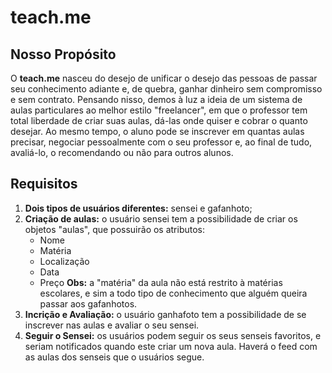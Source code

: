 # teach.me

## Nosso Propósito
O **teach.me** nasceu do desejo de unificar o desejo das pessoas de passar seu conhecimento adiante e, de quebra, ganhar dinheiro sem compromisso e sem contrato. Pensando nisso, demos à luz a ideia de um sistema de aulas particulares ao melhor estilo "freelancer", em que o professor tem total liberdade de criar suas aulas, dá-las onde quiser e cobrar o quanto desejar. Ao mesmo tempo, o aluno pode se inscrever em quantas aulas precisar, negociar pessoalmente com o seu professor e, ao final de tudo, avaliá-lo, o recomendando ou não para outros alunos.

## Requisitos
1. **Dois tipos de usuários diferentes:** sensei e gafanhoto;
2. **Criação de aulas:** o usuário sensei tem a possibilidade de criar os objetos "aulas", que possuirão os atributos:
	- Nome
	- Matéria
	- Localização
	- Data
	- Preço
	**Obs:** a "matéria" da aula não está restrito à matérias escolares, e sim a todo tipo de conhecimento que alguém queira passar aos gafanhotos. 
3. **Incrição e Avaliação:** o usuário ganhafoto tem a possibilidade de se inscrever nas aulas e avaliar o seu sensei.
4. **Seguir o Sensei:** os usuários podem seguir os seus senseis favoritos, e seriam notificados quando este criar um nova aula. Haverá o feed com as aulas dos senseis que o usuários segue.
